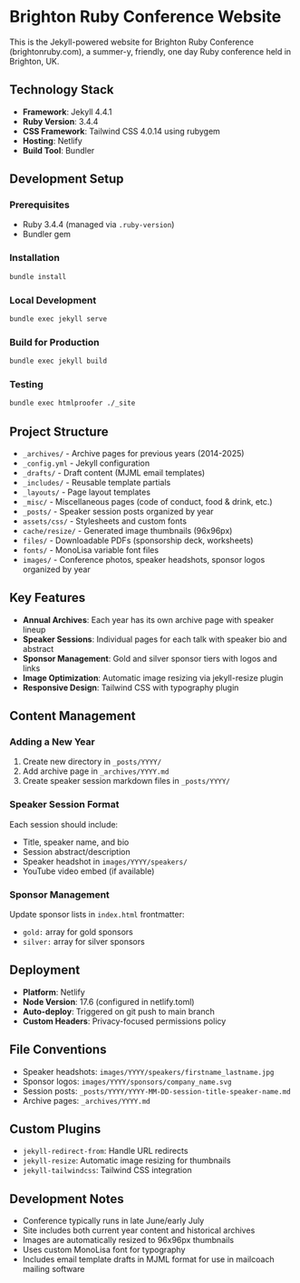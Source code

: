 # Brighton Ruby Conference Website

This is the Jekyll-powered website for Brighton Ruby Conference (brightonruby.com), a summer-y, friendly, one day Ruby conference held in Brighton, UK.

## Technology Stack

- **Framework**: Jekyll 4.4.1
- **Ruby Version**: 3.4.4
- **CSS Framework**: Tailwind CSS 4.0.14 using rubygem
- **Hosting**: Netlify
- **Build Tool**: Bundler

## Development Setup

### Prerequisites
- Ruby 3.4.4 (managed via `.ruby-version`)
- Bundler gem

### Installation
```bash
bundle install
```

### Local Development
```bash
bundle exec jekyll serve
```

### Build for Production
```bash
bundle exec jekyll build
```

### Testing
```bash
bundle exec htmlproofer ./_site
```

## Project Structure

- `_archives/` - Archive pages for previous years (2014-2025)
- `_config.yml` - Jekyll configuration
- `_drafts/` - Draft content (MJML email templates)
- `_includes/` - Reusable template partials
- `_layouts/` - Page layout templates
- `_misc/` - Miscellaneous pages (code of conduct, food & drink, etc.)
- `_posts/` - Speaker session posts organized by year
- `assets/css/` - Stylesheets and custom fonts
- `cache/resize/` - Generated image thumbnails (96x96px)
- `files/` - Downloadable PDFs (sponsorship deck, worksheets)
- `fonts/` - MonoLisa variable font files
- `images/` - Conference photos, speaker headshots, sponsor logos organized by year

## Key Features

- **Annual Archives**: Each year has its own archive page with speaker lineup
- **Speaker Sessions**: Individual pages for each talk with speaker bio and abstract  
- **Sponsor Management**: Gold and silver sponsor tiers with logos and links
- **Image Optimization**: Automatic image resizing via jekyll-resize plugin
- **Responsive Design**: Tailwind CSS with typography plugin

## Content Management

### Adding a New Year
1. Create new directory in `_posts/YYYY/`
2. Add archive page in `_archives/YYYY.md`
3. Create speaker session markdown files in `_posts/YYYY/`

### Speaker Session Format
Each session should include:
- Title, speaker name, and bio
- Session abstract/description
- Speaker headshot in `images/YYYY/speakers/`
- YouTube video embed (if available)

### Sponsor Management
Update sponsor lists in `index.html` frontmatter:
- `gold:` array for gold sponsors
- `silver:` array for silver sponsors

## Deployment

- **Platform**: Netlify
- **Node Version**: 17.6 (configured in netlify.toml)
- **Auto-deploy**: Triggered on git push to main branch
- **Custom Headers**: Privacy-focused permissions policy

## File Conventions

- Speaker headshots: `images/YYYY/speakers/firstname_lastname.jpg`
- Sponsor logos: `images/YYYY/sponsors/company_name.svg`
- Session posts: `_posts/YYYY/YYYY-MM-DD-session-title-speaker-name.md`
- Archive pages: `_archives/YYYY.md`

## Custom Plugins

- `jekyll-redirect-from`: Handle URL redirects
- `jekyll-resize`: Automatic image resizing for thumbnails
- `jekyll-tailwindcss`: Tailwind CSS integration

## Development Notes

- Conference typically runs in late June/early July
- Site includes both current year content and historical archives
- Images are automatically resized to 96x96px thumbnails
- Uses custom MonoLisa font for typography
- Includes email template drafts in MJML format for use in mailcoach mailing software